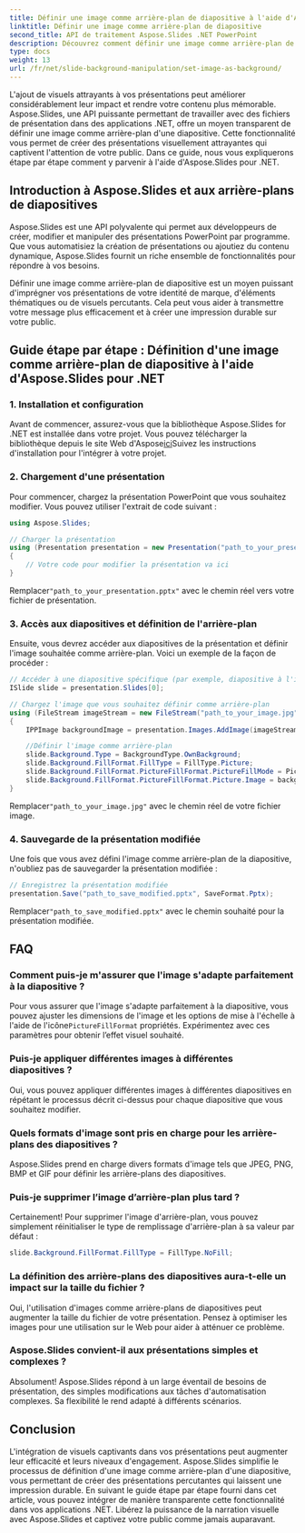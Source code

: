 ```yaml
---
title: Définir une image comme arrière-plan de diapositive à l'aide d'Aspose.Slides
linktitle: Définir une image comme arrière-plan de diapositive
second_title: API de traitement Aspose.Slides .NET PowerPoint
description: Découvrez comment définir une image comme arrière-plan de diapositive à l'aide d'Aspose.Slides pour .NET. Créez des présentations captivantes avec des conseils étape par étape et le code source. Améliorez l’impact visuel dès aujourd’hui !
type: docs
weight: 13
url: /fr/net/slide-background-manipulation/set-image-as-background/
---
```


L'ajout de visuels attrayants à vos présentations peut améliorer considérablement leur impact et rendre votre contenu plus mémorable. Aspose.Slides, une API puissante permettant de travailler avec des fichiers de présentation dans des applications .NET, offre un moyen transparent de définir une image comme arrière-plan d'une diapositive. Cette fonctionnalité vous permet de créer des présentations visuellement attrayantes qui captivent l'attention de votre public. Dans ce guide, nous vous expliquerons étape par étape comment y parvenir à l'aide d'Aspose.Slides pour .NET. 

## Introduction à Aspose.Slides et aux arrière-plans de diapositives

Aspose.Slides est une API polyvalente qui permet aux développeurs de créer, modifier et manipuler des présentations PowerPoint par programme. Que vous automatisiez la création de présentations ou ajoutiez du contenu dynamique, Aspose.Slides fournit un riche ensemble de fonctionnalités pour répondre à vos besoins.

Définir une image comme arrière-plan de diapositive est un moyen puissant d'imprégner vos présentations de votre identité de marque, d'éléments thématiques ou de visuels percutants. Cela peut vous aider à transmettre votre message plus efficacement et à créer une impression durable sur votre public.

## Guide étape par étape : Définition d'une image comme arrière-plan de diapositive à l'aide d'Aspose.Slides pour .NET

### 1. Installation et configuration

 Avant de commencer, assurez-vous que la bibliothèque Aspose.Slides for .NET est installée dans votre projet. Vous pouvez télécharger la bibliothèque depuis le site Web d'Aspose[ici](https://releases.aspose.com/slides/net/)Suivez les instructions d'installation pour l'intégrer à votre projet.

### 2. Chargement d'une présentation

Pour commencer, chargez la présentation PowerPoint que vous souhaitez modifier. Vous pouvez utiliser l'extrait de code suivant :

```csharp
using Aspose.Slides;

// Charger la présentation
using (Presentation presentation = new Presentation("path_to_your_presentation.pptx"))
{
    // Votre code pour modifier la présentation va ici
}
```

 Remplacer`"path_to_your_presentation.pptx"` avec le chemin réel vers votre fichier de présentation.

### 3. Accès aux diapositives et définition de l'arrière-plan

Ensuite, vous devrez accéder aux diapositives de la présentation et définir l'image souhaitée comme arrière-plan. Voici un exemple de la façon de procéder :

```csharp
// Accéder à une diapositive spécifique (par exemple, diapositive à l'index 0)
ISlide slide = presentation.Slides[0];

// Chargez l'image que vous souhaitez définir comme arrière-plan
using (FileStream imageStream = new FileStream("path_to_your_image.jpg", FileMode.Open))
{
    IPPImage backgroundImage = presentation.Images.AddImage(imageStream);

    //Définir l'image comme arrière-plan
    slide.Background.Type = BackgroundType.OwnBackground;
    slide.Background.FillFormat.FillType = FillType.Picture;
    slide.Background.FillFormat.PictureFillFormat.PictureFillMode = PictureFillMode.Tile;
    slide.Background.FillFormat.PictureFillFormat.Picture.Image = backgroundImage;
}
```

 Remplacer`"path_to_your_image.jpg"` avec le chemin réel de votre fichier image.

### 4. Sauvegarde de la présentation modifiée

Une fois que vous avez défini l'image comme arrière-plan de la diapositive, n'oubliez pas de sauvegarder la présentation modifiée :

```csharp
// Enregistrez la présentation modifiée
presentation.Save("path_to_save_modified.pptx", SaveFormat.Pptx);
```

 Remplacer`"path_to_save_modified.pptx"` avec le chemin souhaité pour la présentation modifiée.

## FAQ

### Comment puis-je m'assurer que l'image s'adapte parfaitement à la diapositive ?

 Pour vous assurer que l'image s'adapte parfaitement à la diapositive, vous pouvez ajuster les dimensions de l'image et les options de mise à l'échelle à l'aide de l'icône`PictureFillFormat` propriétés. Expérimentez avec ces paramètres pour obtenir l’effet visuel souhaité.

### Puis-je appliquer différentes images à différentes diapositives ?

Oui, vous pouvez appliquer différentes images à différentes diapositives en répétant le processus décrit ci-dessus pour chaque diapositive que vous souhaitez modifier.

### Quels formats d'image sont pris en charge pour les arrière-plans des diapositives ?

Aspose.Slides prend en charge divers formats d'image tels que JPEG, PNG, BMP et GIF pour définir les arrière-plans des diapositives.

### Puis-je supprimer l’image d’arrière-plan plus tard ?

Certainement! Pour supprimer l'image d'arrière-plan, vous pouvez simplement réinitialiser le type de remplissage d'arrière-plan à sa valeur par défaut :

```csharp
slide.Background.FillFormat.FillType = FillType.NoFill;
```

### La définition des arrière-plans des diapositives aura-t-elle un impact sur la taille du fichier ?

Oui, l'utilisation d'images comme arrière-plans de diapositives peut augmenter la taille du fichier de votre présentation. Pensez à optimiser les images pour une utilisation sur le Web pour aider à atténuer ce problème.

### Aspose.Slides convient-il aux présentations simples et complexes ?

Absolument! Aspose.Slides répond à un large éventail de besoins de présentation, des simples modifications aux tâches d'automatisation complexes. Sa flexibilité le rend adapté à différents scénarios.

## Conclusion

L'intégration de visuels captivants dans vos présentations peut augmenter leur efficacité et leurs niveaux d'engagement. Aspose.Slides simplifie le processus de définition d'une image comme arrière-plan d'une diapositive, vous permettant de créer des présentations percutantes qui laissent une impression durable. En suivant le guide étape par étape fourni dans cet article, vous pouvez intégrer de manière transparente cette fonctionnalité dans vos applications .NET. Libérez la puissance de la narration visuelle avec Aspose.Slides et captivez votre public comme jamais auparavant.